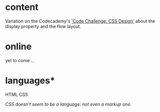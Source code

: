 # content

Variation on the Codecademy's ['Code Challenge: CSS Design'](https://www.codecademy.com/paths/full-stack-engineer-career-path/tracks/fscp-improved-styling-with-css/modules/fecp-learn-css-typography/lessons/learn-css-code-challenges/exercises/display-challenge) about the display property and the flow layout.

# online

yet to come ...

# languages\*

HTML
CSS

_CSS doesn't seem to be a language: not even a markup one._
